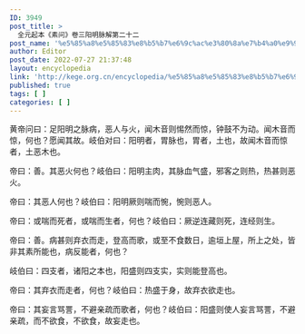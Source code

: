 ```yaml
---
ID: 3949
post_title: >
  全元起本《素问》卷三阳明脉解第二十二
post_name: '%e5%85%a8%e5%85%83%e8%b5%b7%e6%9c%ac%e3%80%8a%e7%b4%a0%e9%97%ae%e3%80%8b%e5%8d%b7%e4%b8%89%e9%98%b3%e6%98%8e%e8%84%89%e8%a7%a3%e7%ac%ac%e4%ba%8c%e5%8d%81%e4%ba%8c'
author: Editor
post_date: 2022-07-27 21:37:48
layout: encyclopedia
link: 'http://kege.org.cn/encyclopedia/%e5%85%a8%e5%85%83%e8%b5%b7%e6%9c%ac%e3%80%8a%e7%b4%a0%e9%97%ae%e3%80%8b%e5%8d%b7%e4%b8%89%e9%98%b3%e6%98%8e%e8%84%89%e8%a7%a3%e7%ac%ac%e4%ba%8c%e5%8d%81%e4%ba%8c'
published: true
tags: [ ]
categories: [ ]
---
```

黄帝问曰：足阳明之脉病，恶人与火，闻木音则惕然而惊，钟鼓不为动。闻木音而惊，何也？愿闻其故。岐伯对曰：阳明者，胃脉也，胃者，土也，故闻木音而惊者，土恶木也。

帝曰：善。其恶火何也？岐伯曰：阳明主肉，其脉血气盛，邪客之则热，热甚则恶火。

帝曰：其恶人何也？岐伯曰：阳明厥则喘而惋，惋则恶人。

帝曰：或喘而死者，或喘而生者，何也？岐伯曰：厥逆连藏则死，连经则生。

帝曰：善。病甚则弃衣而走，登高而歌，或至不食数日，逾垣上屋，所上之处，皆非其素所能也，病反能者，何也？

岐伯曰：四支者，诸阳之本也，阳盛则四支实，实则能登高也。

帝曰：其弃衣而走者，何也？岐伯曰：热盛于身，故弃衣欲走也。

帝曰：其妄言骂詈，不避亲疏而歌者，何也？岐伯曰：阳盛则使人妄言骂詈，不避亲疏，而不欲食，不欲食，故妄走也。